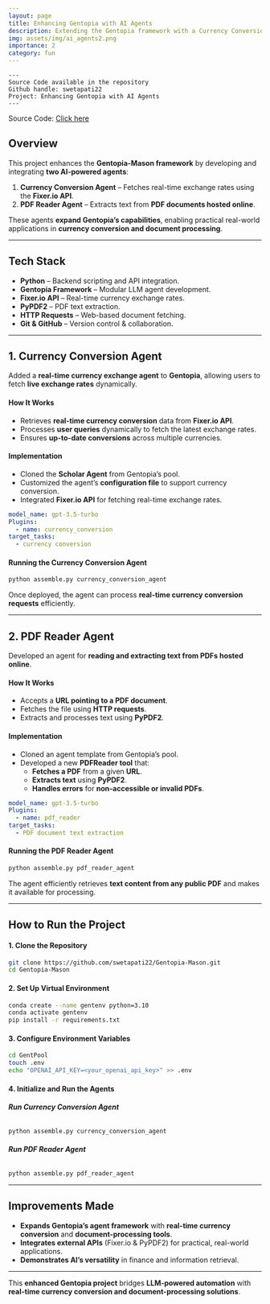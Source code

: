 ```yaml
---
layout: page
title: Enhancing Gentopia with AI Agents
description: Extending the Gentopia framework with a Currency Conversion Agent and a PDF Reader Agent for real-time exchange rates and document analysis.
img: assets/img/ai_agents2.png
importance: 2
category: fun
---
```


    ---
    Source Code available in the repository
    Github handle: swetapati22
    Project: Enhancing Gentopia with AI Agents
    ---

Source Code: <a href="https://github.com/swetapati22/Gentopia-Mason" target="_blank">Click here</a>


## **Overview**
This project enhances the **Gentopia-Mason framework** by developing and integrating **two AI-powered agents**:
1. **Currency Conversion Agent** – Fetches real-time exchange rates using the **Fixer.io API**.
2. **PDF Reader Agent** – Extracts text from **PDF documents hosted online**.

These agents **expand Gentopia’s capabilities**, enabling practical real-world applications in **currency conversion and document processing**.

---

## **Tech Stack**
- **Python** – Backend scripting and API integration.
- **Gentopia Framework** – Modular LLM agent development.
- **Fixer.io API** – Real-time currency exchange rates.
- **PyPDF2** – PDF text extraction.
- **HTTP Requests** – Web-based document fetching.
- **Git & GitHub** – Version control & collaboration.

---

## **1️. Currency Conversion Agent**
Added a **real-time currency exchange agent** to **Gentopia**, allowing users to fetch **live exchange rates** dynamically.

#### **How It Works**
- Retrieves **real-time currency conversion** data from **Fixer.io API**.
- Processes **user queries** dynamically to fetch the latest exchange rates.
- Ensures **up-to-date conversions** across multiple currencies.

#### **Implementation**
- Cloned the **Scholar Agent** from Gentopia’s pool.
- Customized the agent’s **configuration file** to support currency conversion.
- Integrated **Fixer.io API** for fetching real-time exchange rates.

```yaml
model_name: gpt-3.5-turbo
Plugins:
  - name: currency_conversion
target_tasks:
  - currency conversion
```

#### **Running the Currency Conversion Agent**
```bash
python assemble.py currency_conversion_agent
```
Once deployed, the agent can process **real-time currency conversion requests** efficiently.

---

## **2️. PDF Reader Agent**
Developed an agent for **reading and extracting text from PDFs hosted online**.

#### **How It Works**
- Accepts a **URL pointing to a PDF document**.
- Fetches the file using **HTTP requests**.
- Extracts and processes text using **PyPDF2**.

#### **Implementation**
- Cloned an agent template from Gentopia’s pool.
- Developed a new **PDFReader tool** that:
  - **Fetches a PDF** from a given **URL**.
  - **Extracts text** using **PyPDF2**.
  - **Handles errors** for **non-accessible or invalid PDFs**.

```yaml
model_name: gpt-3.5-turbo
Plugins:
  - name: pdf_reader
target_tasks:
  - PDF document text extraction
```

#### **Running the PDF Reader Agent**
```bash
python assemble.py pdf_reader_agent
```
The agent efficiently retrieves **text content from any public PDF** and makes it available for processing.

---

## **How to Run the Project**
#### **1. Clone the Repository**
```bash
git clone https://github.com/swetapati22/Gentopia-Mason.git
cd Gentopia-Mason
```

#### **2️. Set Up Virtual Environment**
```bash
conda create --name gentenv python=3.10
conda activate gentenv
pip install -r requirements.txt
```

#### **3️. Configure Environment Variables**
```bash
cd GentPool
touch .env
echo "OPENAI_API_KEY=<your_openai_api_key>" >> .env
```

#### **4️. Initialize and Run the Agents**
###### **Run Currency Conversion Agent**
```bash
python assemble.py currency_conversion_agent
```

###### **Run PDF Reader Agent**
```bash
python assemble.py pdf_reader_agent
```

---

## **Improvements Made**
- **Expands Gentopia’s agent framework** with **real-time currency conversion** and **document-processing tools**.
- **Integrates external APIs** (Fixer.io & PyPDF2) for practical, real-world applications.
- **Demonstrates AI’s versatility** in finance and information retrieval.

---
This **enhanced Gentopia project** bridges **LLM-powered automation** with **real-time currency conversion and document-processing solutions**.

